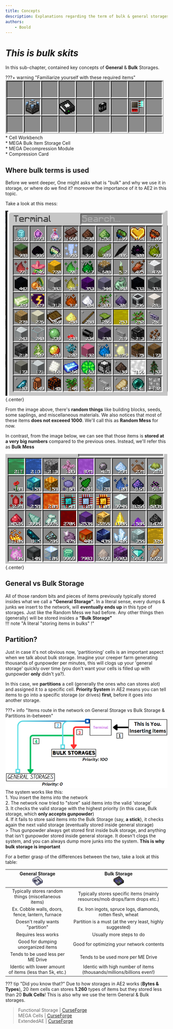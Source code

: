 ```yaml
---
title: Concepts
description: Explanations regarding the term of bulk & general storages
authors: 
    - Boold
---
```


# *This is bulk skits*

In this sub-chapter, contained key concepts of **General** & **Bulk** Storages.

???+ warning "Familiarize yourself with these required items"
    ![](img-bulk/booldBulkRequirements.png)  
    * Cell Workbench  
    * MEGA Bulk Item Storage Cell  
    * MEGA Decompression Module  
    * Compression Card  

## Where bulk terms is used
Before we went deeper, One might asks what is "bulk" and why we use it in storage, or where do we find it? moreover the importance of it to AE2 in this topic.  

Take a look at this mess:  

![](img-bulk/booldRandomMess.png){.center}  

From the image above, there's **random things** like building blocks, seeds, some saplings, and miscellaneous materials. We also notices that most of these items **does not exceeed 1000**. We'll call this as **Random Mess** for now.  

In contrast, from the image below, we can see that those items is **stored at a very big numbers** compared to the previous ones. Instead, we'll refer this as **Bulk Mess**  

![](img-bulk/booldBulkMess.png){.center}  

## General vs Bulk Storage 

All of those random bits and pieces of items previously typically stored insides what we call a **"General Storage"**. In a literal sense, every dumps & junks we insert to the network, will **eventually ends up** in this type of storages. Just like the Random Mess we had before. Any other things then (generally) will be stored insides a **"Bulk Storage"**  
!!! note "A literal "storing items in bulks" !"

## Partition?

Just in case it's not obvious now, 'partitioning' cells is an important aspect when we talk about bulk storage. Imagine your creeper farm generating thousands of gunpowder per minutes, this will clogs up your 'general storage' quickly over time (you don't want your cells is filled up with gunpowder **only** didn't ya?).  

In this case, we **partitions** a cell (generally the ones who can stores alot) and assigned it to a specific cell. **Priority System** in AE2 means you can tell items to go into a specific storage (or drives) **first**, before it goes into another storage.  

???+ info "Items route in the network on General Storage vs Bulk Storage & Partitions in-between"
    ![](img-bulk/booldPriorityInsert.png)  
    The system works like this:   
    1. You insert the items into the network   
    2. The network now tried to "store" said items into the valid 'storage'  
    3. It checks the valid storage with the highest priority (in this case, Bulk storage, which **only accepts gunpowder**)  
    4. If it fails to store said items into the Bulk Storage (say, **a stick**), it checks again the next valid storage (eventually stored inside general storage)  
    > Thus gunpowder always get stored first inside bulk storage, and anything that isn't gunpowder stored inside general storage. It doesn't clogs the system, and you can always dump more junks into the system. **This is why bulk storage is important** 

For a better grasp of the differences between the two, take a look at this table:  

| **General Storage** <br> ![](img-bulk/itemCell.png) | **Bulk Storage** <br> ![](img-bulk/bulkCell.png) |
|:---:|:---:|
| Typically stores random things (miscellaneous items) | Typically stores specific items (mainly resources/mob drops/farm drops etc.) |
| Ex. Cobble walls, doors, fence, lantern, furnace | Ex. Iron ingots, spruce logs, diamonds, rotten flesh, wheat |
| Doesn't really wants "partition" | Partition is a must (at the very least, highly suggested) |
| Requires less works | Usually more steps to do |
| Good for dumping unorganized items | Good for optimizing your network contents |
| Tends to be used less per ME Drive | Tends to be used more per ME Drive |
| Identic with lower amount of items (less than 5k, etc.) | Identic with high number of items (thousands/millions/billions even!) |

??? tip "Did you know that?"
    Due to how storages in AE2 works (**Bytes & Types**), 20 item cells can stores **1.260** types of items but they stored less than 20 **Bulk Cells**! This is also why we use the term General & Bulk storages.  

> Functional Storage | [CurseForge](https://legacy.curseforge.com/minecraft/mc-mods/functional-storage)  
> MEGA Cells | [CurseForge](https://legacy.curseforge.com/minecraft/mc-mods/mega-cells)  
> ExtendedAE | [CurseForge](https://legacy.curseforge.com/minecraft/mc-mods/ex-pattern-provider)